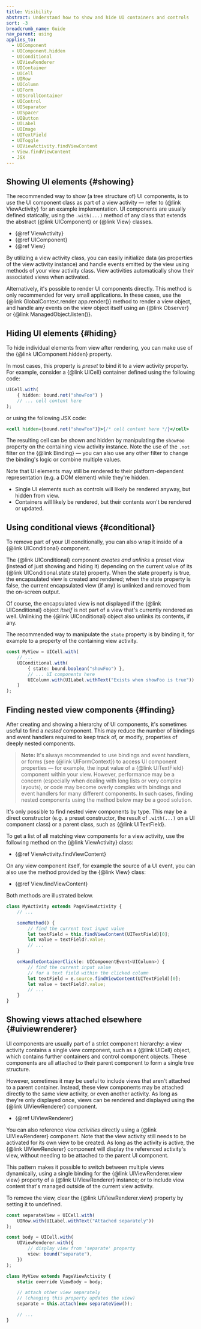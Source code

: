 ```yaml
---
title: Visibility
abstract: Understand how to show and hide UI containers and controls
sort: -3
breadcrumb_name: Guide
nav_parent: using
applies_to:
  - UIComponent
  - UIComponent.hidden
  - UIConditional
  - UIViewRenderer
  - UIContainer
  - UICell
  - UIRow
  - UIColumn
  - UIForm
  - UIScrollContainer
  - UIControl
  - UISeparator
  - UISpacer
  - UIButton
  - UILabel
  - UIImage
  - UITextField
  - UIToggle
  - UIViewActivity.findViewContent
  - View.findViewContent
  - JSX
---
```


## Showing UI elements {#showing}

The recommended way to show (a tree structure of) UI components, is to use the UI component class as part of a view activity — refer to {@link ViewActivity} for an example implementation. UI components are usually defined statically, using the `.with(...)` method of any class that extends the abstract {@link UIComponent} or {@link View} classes.

- {@ref ViewActivity}
- {@ref UIComponent}
- {@ref View}

By utilizing a view activity class, you can easily initialize data (as properties of the view activity instance) and handle events emitted by the view using methods of your view activity class. View activities automatically show their associated views when activated.

Alternatively, it's possible to render UI components directly. This method is only recommended for very small applications. In these cases, use the {@link GlobalContext.render app.render()} method to render a view object, and handle any events on the view object itself using an {@link Observer} or {@link ManagedObject.listen()}.

## Hiding UI elements {#hiding}

To hide individual elements from view after rendering, you can make use of the {@link UIComponent.hidden} property.

In most cases, this property is _preset_ to bind it to a view activity property. For example, consider a {@link UICell} container defined using the following code:

```ts
UICell.with(
	{ hidden: bound.not("showFoo") }
	// ... cell content here
);
```

or using the following JSX code:

```jsx
<cell hidden={bound.not("showFoo")}>{/* cell content here */}</cell>
```

The resulting cell can be shown and hidden by manipulating the `showFoo` property on the containing view activity instance. Note the use of the `.not` filter on the {@link Binding} — you can also use any other filter to change the binding's logic or combine multiple values.

Note that UI elements may still be rendered to their platform-dependent representation (e.g. a DOM element) while they're hidden.

- Single UI elements such as controls will likely be rendered anyway, but hidden from view.
- Containers will likely be rendered, but their contents won't be rendered or updated.

## Using conditional views {#conditional}

To remove part of your UI conditionally, you can also wrap it inside of a {@link UIConditional} component.

The {@link UIConditional} component _creates and unlinks_ a preset view (instead of just showing and hiding it) depending on the current value of its {@link UIConditional.state state} property. When the state property is true, the encapsulated view is created and rendered; when the state property is false, the current encapsulated view (if any) is unlinked and removed from the on-screen output.

Of course, the encapsulated view is not displayed if the {@link UIConditional} object _itself_ is not part of a view that's currently rendered as well. Unlinking the {@link UIConditional} object also unlinks its contents, if any.

The recommended way to manipulate the `state` property is by binding it, for example to a property of the containing view activity.

```ts
const MyView = UICell.with(
	// ...
	UIConditional.with(
		{ state: bound.boolean("showFoo") },
		// ... UI components here
		UIColumn.with(UILabel.withText("Exists when showFoo is true"))
	)
);
```

## Finding nested view components {#finding}

After creating and showing a hierarchy of UI components, it's sometimes useful to find a _nested_ component. This may reduce the number of bindings and event handlers required to keep track of, or modify, properties of deeply nested components.

> **Note:** It's always recommended to use bindings and event handlers, or forms (see {@link UIFormContext}) to access UI component properties — for example, the input value of a {@link UITextField} component within your view. However, performance may be a concern (especially when dealing with long lists or very complex layouts), or code may become overly complex with bindings and event handlers for many different components. In such cases, finding nested components using the method below may be a good solution.

It's only possible to find nested view components by type. This may be a direct constructor (e.g. a preset constructor, the result of `.with(...)` on a UI component class) or a parent class, such as {@link UITextField}.

To get a list of all matching view components for a view activity, use the following method on the {@link ViewActivity} class:

- {@ref ViewActivity.findViewContent}

On any view component itself, for example the source of a UI event, you can also use the method provided by the {@link View} class:

- {@ref View.findViewContent}

Both methods are illustrated below.

```ts
class MyActivity extends PageViewActivity {
	// ...

	someMethod() {
		// find the current text input value
		let textField = this.findViewContent(UITextField)[0];
		let value = textField?.value;
		// ...
	}

	onHandleContainerClick(e: UIComponentEvent<UIColumn>) {
		// find the current input value
		// for a text field within the clicked column
		let textField = e.source.findViewContent(UITextField)[0];
		let value = textField?.value;
		// ...
	}
}
```

## Showing views attached elsewhere {#uiviewrenderer}

UI components are usually part of a strict component hierarchy: a view activity contains a single view component, such as a {@link UICell} object, which contains further containers and control component objects. These components are all attached to their parent component to form a single tree structure.

However, sometimes it may be useful to include views that aren't attached to a parent container. Instead, these view components may be attached directly to the same view activity, or even another activity. As long as they're only displayed once, views can be rendered and displayed using the {@link UIViewRenderer} component.

- {@ref UIViewRenderer}

You can also reference view _activities_ directly using a {@link UIViewRenderer} component. Note that the view activity still needs to be activated for its own view to be created. As long as the activity is active, the {@link UIViewRenderer} component will display the referenced activity's view, without needing to be attached to the parent UI component.

This pattern makes it possible to switch between multiple views dynamically, using a single binding for the {@link UIViewRenderer.view view} property of a {@link UIViewRenderer} instance; or to include view content that's managed outside of the current view activity.

To remove the view, clear the {@link UIViewRenderer.view} property by setting it to undefined.

```ts
const separateView = UICell.with(
	UIRow.with(UILabel.withText("Attached separately"))
);

const body = UICell.with(
	UIViewRenderer.with({
		// display view from 'separate' property
		view: bound("separate"),
	})
);

class MyView extends PageViewActivity {
	static override ViewBody = body;

	// attach other view separately
	// (changing this property updates the view)
	separate = this.attach(new separateView());

	// ...
}
```

